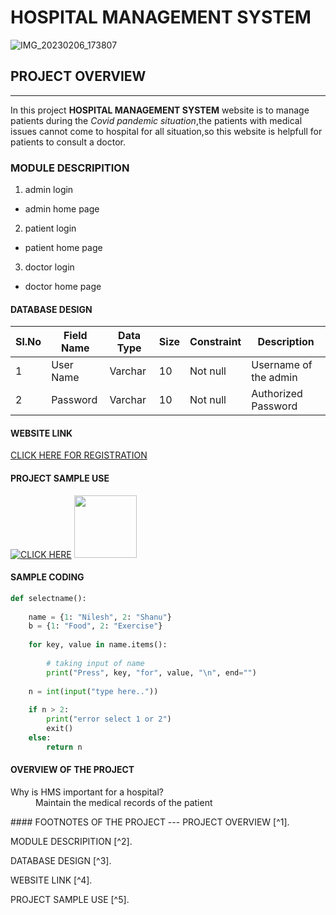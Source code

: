 # HOSPITAL MANAGEMENT SYSTEM
![IMG_20230206_173807](https://user-images.githubusercontent.com/124420874/216968480-0eaa8842-457d-4019-b77a-5699e0ef998a.JPG)
## PROJECT OVERVIEW 
***
In this project **HOSPITAL MANAGEMENT SYSTEM** website is to manage patients during the *Covid pandemic situation*,the patients with medical issues cannot come to hospital for all situation,so this website is helpfull for patients to consult a doctor.
### MODULE DESCRIPITION
1. admin login
* admin home page
2. patient login
* patient home page
3. doctor login
* doctor home page
#### DATABASE DESIGN
| Sl.No | Field Name | Data Type | Size | Constraint | Description |
|-------|------------|-----------|------|------------|-------------|
| 1     | User Name  | Varchar   | 10   | Not null   | Username of the admin|
| 2    | Password | Varchar | 10 | Not null| Authorized Password |
#### WEBSITE LINK
[CLICK HERE FOR REGISTRATION](https://docpulse.com/)
#### PROJECT SAMPLE USE
[![CLICK HERE](http://img.youtube.com/vi/ECwmWJNMrIU&ab_channel=AllenticsITSolutionsPvt.Ltd./0.jpg)](http://www.youtube.com/watch?v=ECwmWJNMrIU&ab_channel=AllenticsITSolutionsPvt.Ltd.)
<img src="(https://user-images.githubusercontent.com/124420874/217514498-acd10192-f290-4bc7-9fb4-5e17edd991cb.png)" width="100" height="100">
#### SAMPLE CODING
```python
def selectname():
  
    name = {1: "Nilesh", 2: "Shanu"}
    b = {1: "Food", 2: "Exercise"}
  
    for key, value in name.items():
  
        # taking input of name
        print("Press", key, "for", value, "\n", end="")
  
    n = int(input("type here.."))
  
    if n > 2:
        print("error select 1 or 2")
        exit()
    else:
        return n
  ```
  #### OVERVIEW OF THE PROJECT
  <dl>
  <dt>Why is HMS important for a hospital?</dt>
  <dd>Maintain the medical records of the patient</dd>
  </dl>
#### FOOTNOTES OF THE PROJECT
---
PROJECT OVERVIEW [^1].

MODULE DESCRIPITION [^2].

DATABASE DESIGN [^3].

WEBSITE LINK [^4].

PROJECT SAMPLE USE [^5].

